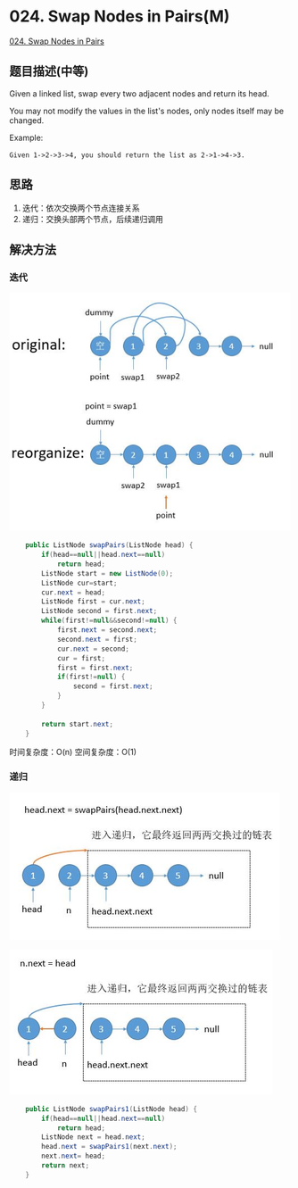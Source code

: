 # 024. Swap Nodes in Pairs(M)
[024. Swap Nodes in Pairs](https://leetcode-cn.com/problems/swap-nodes-in-pairs/)

## 题目描述\(中等\)

Given a linked list, swap every two adjacent nodes and return its head.

You may not modify the values in the list's nodes, only nodes itself may be changed.

Example:

```
Given 1->2->3->4, you should return the list as 2->1->4->3.
```

## 思路

1. 迭代：依次交换两个节点连接关系
2. 递归：交换头部两个节点，后续递归调用

## 解决方法

### 迭代

![](../assets/001-100/024-solution-1-1.png)



```java
    public ListNode swapPairs(ListNode head) {
        if(head==null||head.next==null)
            return head;
        ListNode start = new ListNode(0);
        ListNode cur=start;
        cur.next = head;
        ListNode first = cur.next;
        ListNode second = first.next;
        while(first!=null&&second!=null) {
            first.next = second.next;
            second.next = first;
            cur.next = second;
            cur = first;
            first = first.next;
            if(first!=null) {
                second = first.next;
            }
        }

        return start.next;
    }
```

时间复杂度：O(n)
空间复杂度：O(1)

### 递归

![](../assets/001-100/024-solution-2-1.png)



![](../assets/001-100/024-solution-2-2.png)

```java
    public ListNode swapPairs1(ListNode head) {
        if(head==null||head.next==null)
            return head;
        ListNode next = head.next;
        head.next = swapPairs1(next.next);
        next.next= head;
        return next;
    }
```



